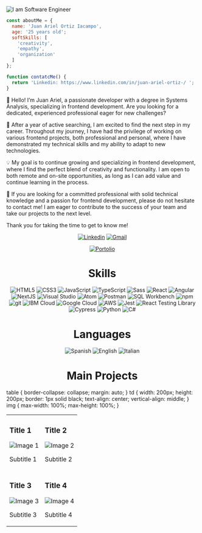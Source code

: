 
![I am Software Engineer](https://gcdnb.pbrd.co/images/NMB4dEbaZZ9b.png?o=1)


```JavaScript
const aboutMe = {
  name: 'Juan Ariel Ortiz Iacampo',
  age: '25 years old';
  softSkills: [
    'creativity',
    'empathy',
    'organization'
  ]
};

function contatcMe() {
  return 'Linkedin: https://www.linkedin.com/in/juan-ariel-ortiz-/ ';
}
```






<p>🌟 Hello! I’m Juan Ariel, a passionate developer with a degree in Systems Analysis, specializing in frontend development. Are you looking for a dedicated, experienced professional eager for new challenges?

💼 After a year of active searching, I am excited to find the next step in my career. Throughout my journey, I have had the privilege of working on various frontend projects, both professional and personal, where I have demonstrated my technical skills and my ability to adapt to new technologies.

💡 My goal is to continue growing and specializing in frontend development, where I find the perfect blend of creativity and functionality. I am open to both remote and on-site opportunities, as long as I can add value and continue learning in the process.

🚀 If you are looking for a committed professional with solid technical knowledge and a passion for frontend development, please do not hesitate to contact me! I am eager to contribute to the success of your team and take our projects to the next level.

Thank you for taking the time to get to know me!</p>


<div align="center">
  <a href="https://www.linkedin.com/in/juan-ariel-ortiz-/" target="_blank" rel="external"><img src="https://img.shields.io/badge/LinkedIn-0077B5?style=for-the-badge&logo=linkedin&logoColor=white" alt="Linkedin"></a>
  <a href="mailto:juanarielok@gmail.com" target="_blank"><img src="https://img.shields.io/badge/Gmail-D14836?style=for-the-badge&logo=gmail&logoColor=white" alt="Gmail"></a>
  
  <a href="        /" target="_blank"><img src="https://img.shields.io/badge/Portfolio-%23000000.svg?style=for-the-badge&logo=firefox&logoColor=#FF7139" alt="Portolio"></a> 
</div>







<h1 align="center">Skills</h1>

<div align="center">
  <img
    src="https://img.shields.io/badge/HTML5-E34F26?style=for-the-badge&logo=html5&logoColor=white"
    alt="HTML5"
  />
  <img
    src="https://img.shields.io/badge/CSS3-1572B6?style=for-the-badge&logo=css3&logoColor=white"
    alt="CSS3"
  />
  <img
    src="https://img.shields.io/badge/JavaScript-F7DF1E?style=for-the-badge&logo=javascript&logoColor=black"
    alt="JavaScript"
  />
  <img
    src="https://img.shields.io/badge/TypeScript-007ACC?style=for-the-badge&logo=typescript&logoColor=white"
    alt="TypeScript"
  />
  <img
    src="https://img.shields.io/badge/Sass-CC6699?style=for-the-badge&logo=sass&logoColor=white"
    alt="Sass"
  />
  <img
    src="https://img.shields.io/badge/React-20232A?style=for-the-badge&logo=react&logoColor=61DAFB"
    alt="React"
  />
  <img
    src="https://img.shields.io/badge/Angular-DD0031?style=for-the-badge&logo=angular&logoColor=white"
    alt="Angular"
  />
  <img
    src="https://img.shields.io/badge/Next.js-000000?style=for-the-badge&logo=next.js&logoColor=white"
    alt="NextJS"
  />
  <img
    src="https://img.shields.io/badge/Visual_Studio-5C2D91?style=for-the-badge&logo=visual-studio&logoColor=white"
    alt="Visual Studio"
  />
  <img
    src="https://img.shields.io/badge/Atom-66595C?style=for-the-badge&logo=atom&logoColor=white"
    alt="Atom"
  />
  <img
    src="https://img.shields.io/badge/Postman-FF6C37?style=for-the-badge&logo=postman&logoColor=white"
    alt="Postman"
  />
  <img
    src="https://img.shields.io/badge/MySQL-4479A1?style=for-the-badge&logo=mysql&logoColor=white"
    alt="SQL Workbench"
  />
  <img
    src="https://img.shields.io/badge/npm-CB3837?style=for-the-badge&logo=npm&logoColor=white"
    alt="npm"
  />
  <img
    src="https://img.shields.io/badge/git-F05032?style=for-the-badge&logo=git&logoColor=white"
    alt="git"
  />
  <img
    src="https://img.shields.io/badge/IBM%20Cloud-1261FE?style=for-the-badge&logo=IBM%20Cloud&logoColor=white"
    alt="IBM Cloud"
  />
  <img
    src="https://img.shields.io/badge/Google%20Cloud-4285F4?style=for-the-badge&logo=googlecloud&logoColor=white"
    alt="Google Cloud"
  />
  <img
    src="https://img.shields.io/badge/Amazon%20AWS-232F3E?style=for-the-badge&logo=amazonaws&logoColor=white"
    alt="AWS"
  />
  <img
    src="https://img.shields.io/badge/Jest-C21325?style=for-the-badge&logo=jest&logoColor=white"
    alt="Jest"
  />
  <img
    src="https://img.shields.io/badge/Testing%20Library-E33332?style=for-the-badge&logo=testing-library&logoColor=white"
    alt="React Testing Library"
  />
  <img
    src="https://img.shields.io/badge/Cypress-17202C?style=for-the-badge&logo=cypress&logoColor=white"
    alt="Cypress"
  />
  <img
    src="https://img.shields.io/badge/Python-3776AB?style=for-the-badge&logo=python&logoColor=white"
    alt="Python"
  />
  <img
    src="https://img.shields.io/badge/C%23-239120?style=for-the-badge&logo=c-sharp&logoColor=white"
    alt="C#"
  />
</div>
<h1 align="center">Languages</h1>
<div align="center">
  <img
    src="https://img.shields.io/badge/Spanish-E34F26?style=for-the-badge&logo=none&logoColor=white"
    alt="Spanish"
  />
  <img
    src="https://img.shields.io/badge/English-1572B6?style=for-the-badge&logo=none&logoColor=white"
    alt="English"
  />
  <img
    src="https://img.shields.io/badge/Italian-007ACC?style=for-the-badge&logo=none&logoColor=white"
    alt="Italian"
  />
</div>





<h1 align="center">Main Projects</h1>


   table {
        border-collapse: collapse;
        margin: auto;
    }
    td {
        width: 200px;
        height: 200px;
        border: 1px solid black;
        text-align: center;
        vertical-align: middle;
    }
    img {
        max-width: 100%;
        max-height: 100%;
    }
</style>
</head>
<body>
<table>
    <tr>
        <td>
            <h3>Title 1</h3>
            <img src="image1.jpg" alt="Image 1">
            <p>Subtitle 1</p>
        </td>
        <td>
            <h3>Title 2</h3>
            <img src="image2.jpg" alt="Image 2">
            <p>Subtitle 2</p>
        </td>
    </tr>
    <tr>
        <td>
            <h3>Title 3</h3>
            <img src="image3.jpg" alt="Image 3">
            <p>Subtitle 3</p>
        </td>
        <td>
            <h3>Title 4</h3>
            <img src="image4.jpg" alt="Image 4">
            <p>Subtitle 4</p>
        </td>
    </tr>
</table>
</body>
</html>
